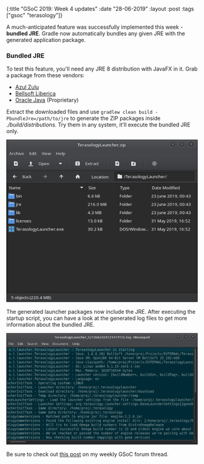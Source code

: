 {:title  "GSoC 2019: Week 4 updates"
 :date   "28-06-2019"
 :layout :post
 :tags   ["gsoc" "terasology"]}

A much-anticipated feature was successfully implemented this week - **bundled JRE**. Gradle now automatically bundles any given JRE with the generated application package. <!-- more -->

### Bundled JRE

To test this feature, you'll need any JRE 8 distribution with JavaFX in it. Grab a package from these vendors:

* [Azul Zulu](https://www.azul.com/downloads/zulu/zulufx/)
* [Bellsoft Liberica](https://bell-sw.com/pages/java-8u212/)
* [Oracle Java](https://www.oracle.com/technetwork/java/javase/downloads/jre8-downloads-2133155.html) (Proprietary)

Extract the downloaded files and use `gradlew clean build -PbundleJre=/path/to/jre` to generate the ZIP packages inside _./build/distributions_. Try them in any system, it'll execute the bundled JRE only.

![Screenshot 1](/img/2019/2019-06-27-235550_602x510_scrot.png)

The generated launcher packages now include the JRE. After executing the startup script, you can have a look at the generated log files to get more information about the bundled JRE.

![Screenshot 2](/img/2019/2019-06-28-000607_780x453_scrot.png)

Be sure to check out [this post](https://forum.terasology.org/threads/gsoc-2019-terasology-launcher-4-0.2268/post-16354) on my weekly GSoC forum thread.